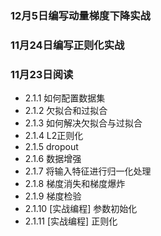 ### 12月5日编写动量梯度下降实战

### 11月24日编写正则化实战

### 11月23日阅读
 - 2.1.1 如何配置数据集
 - 2.1.2 欠拟合和过拟合
 - 2.1.3 如何解决欠拟合与过拟合
 - 2.1.4 L2正则化
 - 2.1.5 dropout
 - 2.1.6 数据增强
 - 2.1.7 将输入特征进行归一化处理
 - 2.1.8 梯度消失和梯度爆炸
 - 2.1.9 梯度检验
 - 2.1.10 [实战编程] 参数初始化
 - 2.1.11 [实战编程] 正则化